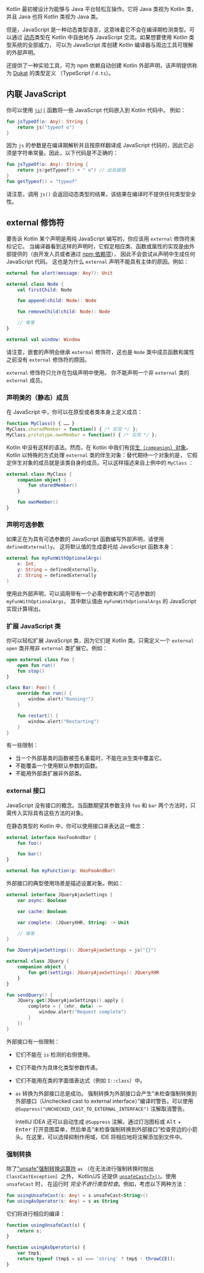 [//]: # (title: 在 Kotlin 中使用 JavaScript 代码)

Kotlin 最初被设计为能够与 Java 平台轻松互操作。它将 Java 类视为 Kotlin 类，并且
Java 也将 Kotlin 类视为 Java 类。

但是，JavaScript 是一种动态类型语言，这意味着它不会在编译期检测类型。可以通过
[动态](dynamic-type.md)类型在 Kotlin 中自由地与 JavaScript 交流。如果想要使用 Kotlin 类型系统的全部威力，
可以为 JavaScript 库创建 Kotlin 编译器与<!--
-->周边工具可理解的外部声明。

还提供了一种实验工具，可为 npm 依赖自动创建 Kotlin 外部声明，该声明提供称为 [Dukat](js-external-declarations-with-dukat.md) 的类型定义
（TypeScript / `d.ts`）。

## 内联 JavaScript

你可以使用 [`js()`](https://kotlinlang.org/api/latest/jvm/stdlib/kotlin.js/js.html) 函数将一些 JavaScript 代码嵌入到 Kotlin 代码中。
例如：

```kotlin
fun jsTypeOf(o: Any): String {
    return js("typeof o")
}
```

因为 `js` 的参数是在编译期解析并且按原样翻译成 JavaScript 代码的，因此它必须是<!--
-->字符串常量。因此，以下代码是不正确的：

```kotlin
fun jsTypeOf(o: Any): String {
    return js(getTypeof() + " o") // 此处报错
}
fun getTypeof() = "typeof"
```

请注意，调用 `js()` 会返回动态类型的结果，该结果<!--
-->在编译时不提供任何类型安全性。

## external 修饰符

要告诉 Kotlin 某个声明是用纯 JavaScript 编写的，你应该用 `external` 修饰符来标记它。
当编译器看到这样的声明时，它假定相应类、函数或<!--
-->属性的实现是由外部提供的（由开发人员或者通过 [npm 依赖项](js-project-setup.md#npm-dependencies)），
因此不会尝试从声明中生成任何 JavaScript 代码。 这也是为什么 `external` 声明<!--
-->不能具有主体的原因。例如：

```kotlin
external fun alert(message: Any?): Unit

external class Node {
    val firstChild: Node

    fun append(child: Node): Node

    fun removeChild(child: Node): Node

    // 等等
}

external val window: Window
```

请注意，嵌套的声明会继承 `external` 修饰符，这也是 `Node` 类中<!--
-->成员函数和属性之前没有 `external` 修饰符的原因。

`external` 修饰符只允许在包级声明中使用。 你不能声明一个非 `external` 类的
`external` 成员。

### 声明类的（静态）成员

在 JavaScript 中，你可以在原型或者类本身上定义成员：

``` javascript
function MyClass() { …… }
MyClass.sharedMember = function() { /* 实现 */ };
MyClass.prototype.ownMember = function() { /* 实现 */ };
```

Kotlin 中没有这样的语法。然而，在 Kotlin 中我们有[伴生（`companion`）对象](object-declarations.md#companion-objects)。
Kotlin 以特殊的方式处理 `external` 类的伴生对象：替代期待一个对象的是，
它假定伴生对象的成员就是该类自身的成员。可以这样描述来自上例中的 `MyClass`
：

```kotlin
external class MyClass {
    companion object {
        fun sharedMember()
    }

    fun ownMember()
}
```

### 声明可选参数

如果正在为具有可选参数的 JavaScript 函数编写外部声明，请使用 `definedExternally`。
这将默认值的生成委托给 JavaScript 函数本身：

```kotlin
external fun myFunWithOptionalArgs(
    x: Int,
    y: String = definedExternally,
    z: String = definedExternally
)
```

使用此外部声明，可以调用带有一个必需参数和两个可选参数的 `myFunWithOptionalArgs`，
其中默认值由 `myFunWithOptionalArgs` 的 JavaScript 实现计算得出。

### 扩展 JavaScript 类

你可以轻松扩展 JavaScript 类，因为它们是 Kotlin 类。只需定义一个 `external open` 类并用<!--
-->非 `external` 类扩展它。例如：

```kotlin
open external class Foo {
    open fun run()
    fun stop()
}

class Bar: Foo() {
    override fun run() {
        window.alert("Running!")
    }

    fun restart() {
        window.alert("Restarting")
    }
}
```

有一些限制：

- 当一个外部基类的函数被签名重载时，不能在派生类中覆盖它。
- 不能覆盖一个使用默认参数的函数。
- 不能用外部类扩展非外部类。

### external 接口

JavaScript 没有接口的概念。当函数期望其参数支持 `foo`
和 `bar` 两个方法时，只需传入实际具有这些方法的对象。

在静态类型的 Kotlin 中，你可以使用接口来表达这一概念：

```kotlin
external interface HasFooAndBar {
    fun foo()

    fun bar()
}

external fun myFunction(p: HasFooAndBar)
```

外部接口的典型使用场景是描述设置对象。例如：

```kotlin
external interface JQueryAjaxSettings {
    var async: Boolean

    var cache: Boolean

    var complete: (JQueryXHR, String) -> Unit

    // 等等
}

fun JQueryAjaxSettings(): JQueryAjaxSettings = js("{}")

external class JQuery {
    companion object {
        fun get(settings: JQueryAjaxSettings): JQueryXHR
    }
}

fun sendQuery() {
    JQuery.get(JQueryAjaxSettings().apply {
        complete = { (xhr, data) ->
            window.alert("Request complete")
        }
    })
}
```

外部接口有一些限制：

- 它们不能在 `is` 检测的右侧使用。
- 它们不能作为具体化类型参数传递。
- 它们不能用在类的字面值表达式（例如 `I::class`）中。
- `as` 转换为外部接口总是成功。
  强制转换为外部接口会产生“未检查强制转换到外部接口（Unchecked cast to external interface）”编译时警告。可以使用 `@Suppress("UNCHECKED_CAST_TO_EXTERNAL_INTERFACE")` 注解取消警告。

  IntelliJ IDEA 还可以自动生成 `@Suppress` 注解。通过灯泡图标或 <kbd>Alt</kbd> + <kbd>Enter</kbd> 打开意图菜单，然后单击“未检查强制转换到外部接口”检查旁边的小箭头。在这里，可以选择抑制作用域，IDE 将相应地将注解添加到文件中。

### 强制转换

除了[“unsafe”强制转换运算符](/docs/reference/typecasts.md#unsafe-cast-operator) `as`
（在无法进行强制转换时抛出 `ClassCastException`）之外， Kotlin/JS 还提供 [`unsafeCast<T>()`](/api/latest/jvm/stdlib/kotlin.js/unsafe-cast.md)。使用 `unsafeCast` 时，
在运行时 _完全不进行类型检查_。例如，考虑以下两种方法：

```kotlin
fun usingUnsafeCast(s: Any) = s.unsafeCast<String>()
fun usingAsOperator(s: Any) = s as String
```

它们将进行相应的编译：

```javascript
function usingUnsafeCast(s) {
    return s;
}

function usingAsOperator(s) {
    var tmp$;
    return typeof (tmp$ = s) === 'string' ? tmp$ : throwCCE();
}
```